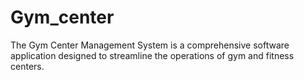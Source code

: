 # Gym_center
The Gym Center Management System is a comprehensive software application designed to streamline the operations of gym and fitness centers. 
